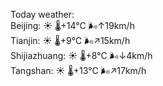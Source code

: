 Today weather:  
Beijing: ☀️   🌡️+14°C 🌬️↑19km/h  
Tianjin: ☀️   🌡️+9°C 🌬️↗15km/h  
Shijiazhuang: ☀️   🌡️+8°C 🌬️↓4km/h  
Tangshan: ☀️   🌡️+13°C 🌬️↗17km/h  
